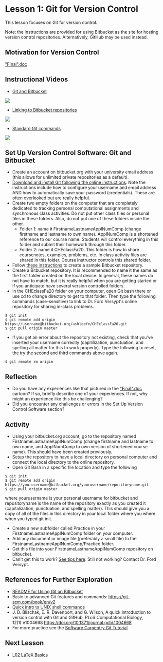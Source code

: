 # **Lesson 1: Git for Version Control**

This lesson focuses on Git for version control.

Note: the instructions are provided for using Bitbucket as the site for hosting version control repositories. Alternatively, GitHub may be used instead.

## **Motivation for Version Control**
["Final".doc](http://phdcomics.com/comics/archive_print.php?comicid=1531)

## **Instructional Videos**

* [Git and Bitbucket](https://www.youtube.com/watch?v=3KS6TaJPeHo&feature=emb_title)

[![](http://img.youtube.com/vi/3KS6TaJPeHo/0.jpg)](http://www.youtube.com/watch?v=3KS6TaJPeHo "Bitbucket")

* [Linking to Bitbucket repositories](https://www.youtube.com/watch?v=euEwNW4v82M&feature=emb_title)

[![](http://img.youtube.com/vi/euEwNW4v82M/0.jpg)](http://www.youtube.com/watch?v=euEwNW4v82M "Linking Local Folder")

* [Standard Git commands](https://www.youtube.com/watch?v=rfBZTlGImg8&feature=emb_title)

[![](http://img.youtube.com/vi/rfBZTlGImg8/0.jpg)](http://www.youtube.com/watch?v=rfBZTlGImg8 "Daily Git Commands")

## **Set Up Version Control Software: Git and Bitbucket**
* Create an account on bitbucket.org with your university email address (this allows for unlimited private repositories as a default). 
* [Download and install Git following the online instructions](https://www.atlassian.com/git/tutorials/install-git). Note the instructions include how to configure your username and email address AND how to automatically save your password (credentials). These are often overlooked but are really helpful. 
* Create two empty folders on the computer that are completely dedicated to tracking personal computational assignments and synchronous class activities. Do not put other class files or personal files in these folders. Also, do not put one of these folders inside the other.
    - Folder 1: name it FirstnameLastnameApplNumComp (change firstname and lastname to own name). ApplNumComp is a shortened reference to our course name. Students will control everything in this folder and submit their homework through this folder.
    - Folder 2: name it CHEclassFa20. This folder is how to share coursenotes, examples, problems, etc. In class activity files are shared in this folder. Course instructor controls this shared folder.
* Follow [these instructions](https://support.atlassian.com/bitbucket-cloud/docs/create-a-git-repository/) to create a sample Bitbucket repository.
* Create a Bitbucket repository. It is recommended to name it the same as the first folder created on the local device. In general, these names do not have to match, but it is really helpful when you are getting started or if you anticipate have several version controlled folders.
* In the CHEclassFa20 folder on your computer, open Git bash there or use cd to change directory to get to that folder. Then type the following commands (case-sensitive) to link to Dr. Ford Versypt's online repository for sharing in-class problems.
```
$ git init
$ git remote add origin https://username@bitbucket.org/ashleefv/CHEclassFa20.git
$ git pull origin master
```
* If you get an error about the repository not existing, check that you've inserted your username correctly (capitilization, punctuation, and spelling all matter for this to work properly). Type the following to reset, the try the second and third commands above again.
```
$ git remote rm origin
```
## **Reflection**
  * Do you have any experiences like that pictured in the ["Final".doc](http://phdcomics.com/comics/archive_print.php?comicid=1531) cartoon? If so, briefly describe one of your experiences. If not, why might an experience like this be challenging?
  * Did you encounter any challenges or errors in the Set Up Version Control Software section?

## **Activity**

* Using your bitbucket.org account, go to the repository named FirstnameLastnameApplNumComp (change firstname and lastname to own name, and ApplNumComp to own version of shortened course name). This should have been created previously.
* Setup the repository to have a local directory on personal computer and connect the local directory to the online repository.  
* Open Git Bash in a specific file location and type the following
```
$ git init
$ git remote add origin https://yourusername@bitbucket.org/yourusername/repositoryname.git
$ git pull origin master
```
where yourusername is your personal username for bitbucket and repositoryname is the name of the repository exactly as you created it (capitalization, punctuation, and spelling matter). This should give you a copy of all of the files in this directory in your local folder where you where when you typed git init.
* Create a new subfolder called Practice in your FirstnameLastnameApplNumComp folder on your computer.
* Add any document or image file (preferably a small file) to the FirstnameLastnameApplNumComp/Practice folder.
* Get this file into your FirstnameLastnameApplNumComp repository on bitbucket.
* Can't get this to work? [See tips here](https://github.com/ashleefv/ApplNumComp/blob/master/README_UsingGitOnBitbucket.md#how-do-i-use-git-on-a-regular-basis). Still not working? Contact Dr. Ford Versypt.
  
## **References for Further Exploration**
* [README for Using Git on Bitbucket](https://github.com/ashleefv/ApplNumComp/blob/master/README_UsingGitOnBitbucket.md)
* Basic to advanced Git features and commands: https://git-scm.com/book/en/v2
* [Quick intro to UNIX shell commands](https://swcarpentry.github.io/shell-novice/reference/)
* J. D. Blischak, E. R. Davenport, and G. Wilson, A quick introduction to version control with Git and GitHub, PLoS Computational Biology, 12(1):e1004668 https://doi.org/10.1371/journal.pcbi.1004668
* For more practice see the [Software Carpentry Git Tutorial](http://swcarpentry.github.io/git-novice/)

## **Next Lesson**
  * [L02 LaTeX Basics](/L02%20LaTeX%20Basics.md)
